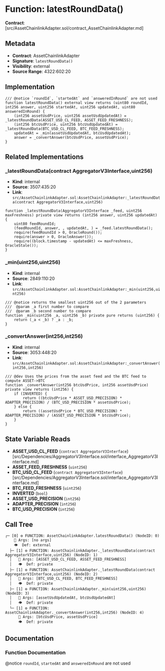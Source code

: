 # Function: latestRoundData()

**Contract**: [src/AssetChainlinkAdapter.sol/contract_AssetChainlinkAdapter.md]

## Metadata

- **Contract**: AssetChainlinkAdapter
- **Signature**: `latestRoundData()`
- **Visibility**: external
- **Source Range**: 4322:602:20

## Implementation

```solidity
/// @notice `roundId`, `startedAt` and `answeredInRound` are not used
function latestRoundData() external view returns (uint80 roundId, int256 answer, uint256 startedAt, uint256 updatedAt, uint80 answeredInRound) {
    (int256 assetUsdPrice, uint256 assetUsdUpdatedAt) = _latestRoundData(ASSET_USD_CL_FEED, ASSET_FEED_FRESHNESS);
    (int256 btcUsdPrice, uint256 btcUsdUpdatedAt) = _latestRoundData(BTC_USD_CL_FEED, BTC_FEED_FRESHNESS);
    updatedAt = _min(assetUsdUpdatedAt, btcUsdUpdatedAt);
    answer = _convertAnswer(btcUsdPrice, assetUsdPrice);
}
```

## Related Implementations

### _latestRoundData(contract AggregatorV3Interface,uint256)

- **Kind**: internal
- **Source**: 3507:435:20
- **Link**: `src/AssetChainlinkAdapter.sol:AssetChainlinkAdapter:_latestRoundData(contract AggregatorV3Interface,uint256)`

```solidity
function _latestRoundData(AggregatorV3Interface _feed, uint256 maxFreshness) private view returns (int256 answer, uint256 updatedAt) {
    uint80 feedRoundId;
    (feedRoundId, answer, , updatedAt, ) = _feed.latestRoundData();
    require(feedRoundId > 0, OracleRound());
    require(answer > 0, OracleAnswer());
    require((block.timestamp - updatedAt) <= maxFreshness, OracleStale());
}
```

### _min(uint256,uint256)

- **Kind**: internal
- **Source**: 2849:110:20
- **Link**: `src/AssetChainlinkAdapter.sol:AssetChainlinkAdapter:_min(uint256,uint256)`

```solidity
/// @notice returns the smallest uint256 out of the 2 parameters
///  @param _a first number to compare
///  @param _b second number to compare
function _min(uint256 _a, uint256 _b) private pure returns (uint256) {
    return (_a < _b) ? _a : _b;
}
```

### _convertAnswer(int256,int256)

- **Kind**: internal
- **Source**: 3053:448:20
- **Link**: `src/AssetChainlinkAdapter.sol:AssetChainlinkAdapter:_convertAnswer(int256,int256)`

```solidity
/// @dev Uses the prices from the asset feed and the BTC feed to compute ASSET->BTC
function _convertAnswer(int256 btcUsdPrice, int256 assetUsdPrice) private view returns (int256) {
    if (INVERTED) {
        return ((btcUsdPrice * ASSET_USD_PRECISION) * ADAPTER_PRECISION) / (BTC_USD_PRECISION * assetUsdPrice);
    } else {
        return ((assetUsdPrice * BTC_USD_PRECISION) * ADAPTER_PRECISION) / (ASSET_USD_PRECISION * btcUsdPrice);
    }
}
```

## State Variable Reads

- **ASSET_USD_CL_FEED** (`contract AggregatorV3Interface`) [src/Dependencies/AggregatorV3Interface.sol/interface_AggregatorV3Interface.md]
- **ASSET_FEED_FRESHNESS** (`uint256`)
- **BTC_USD_CL_FEED** (`contract AggregatorV3Interface`) [src/Dependencies/AggregatorV3Interface.sol/interface_AggregatorV3Interface.md]
- **BTC_FEED_FRESHNESS** (`uint256`)
- **INVERTED** (`bool`)
- **ASSET_USD_PRECISION** (`int256`)
- **ADAPTER_PRECISION** (`int256`)
- **BTC_USD_PRECISION** (`int256`)

## Call Tree

```
┌─ [0] ⚙️ FUNCTION: AssetChainlinkAdapter.latestRoundData() (NodeID: 0)
    💬 Args: [no args]
    👁️  Def: external
  ├─ [1] ⚙️ FUNCTION: AssetChainlinkAdapter._latestRoundData(contract AggregatorV3Interface,uint256) (NodeID: 1)
  │   💬 Args: [ASSET_USD_CL_FEED, ASSET_FEED_FRESHNESS]
  │   👁️  Def: private
  ├─ [1] ⚙️ FUNCTION: AssetChainlinkAdapter._latestRoundData(contract AggregatorV3Interface,uint256) (NodeID: 2)
  │   💬 Args: [BTC_USD_CL_FEED, BTC_FEED_FRESHNESS]
  │   👁️  Def: private
  ├─ [1] ⚙️ FUNCTION: AssetChainlinkAdapter._min(uint256,uint256) (NodeID: 3)
  │   💬 Args: [assetUsdUpdatedAt, btcUsdUpdatedAt]
  │   👁️  Def: private
  └─ [1] ⚙️ FUNCTION: AssetChainlinkAdapter._convertAnswer(int256,int256) (NodeID: 4)
      💬 Args: [btcUsdPrice, assetUsdPrice]
      👁️  Def: private
```

## Documentation

### Function Documentation

@notice `roundId`, `startedAt` and `answeredInRound` are not used
